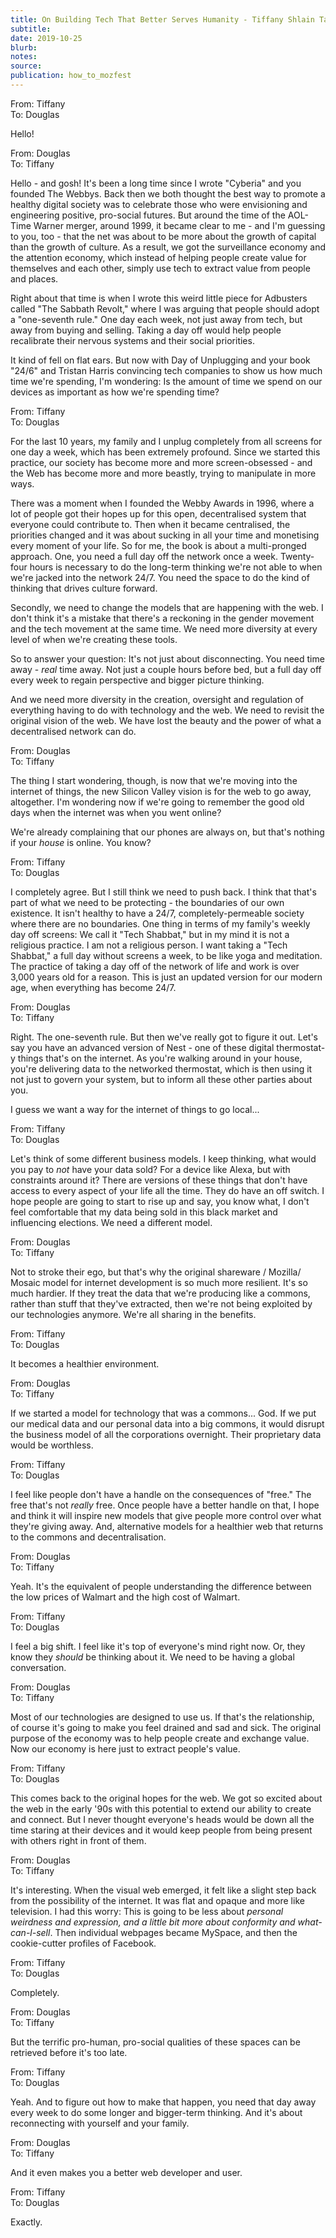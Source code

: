 ```yaml
---
title: On Building Tech That Better Serves Humanity - Tiffany Shlain Talks With Douglas Rushkoff
subtitle:
date: 2019-10-25
blurb:
notes:
source:
publication: how_to_mozfest
---
```


From: Tiffany  
To: Douglas

Hello!

From: Douglas  
To: Tiffany

Hello - and gosh! It's been a long time since I wrote "Cyberia" and you founded The Webbys. Back then we both thought the best way to promote a healthy digital society was to celebrate those who were envisioning and engineering positive, pro-social futures. But around the time of the AOL-Time Warner merger, around 1999, it became clear to me - and I'm guessing to you, too - that the net was about to be more about the growth of capital than the growth of culture. As a result, we got the surveillance economy and the attention economy, which instead of helping people create value for themselves and each other, simply use tech to extract value from people and places.

Right about that time is when I wrote this weird little piece for Adbusters called "The Sabbath Revolt," where I was arguing that people should adopt a "one-seventh rule." One day each week, not just away from tech, but away from buying and selling. Taking a day off would help people recalibrate their nervous systems and their social priorities.

It kind of fell on flat ears. But now with Day of Unplugging and your book "24/6" and Tristan Harris convincing tech companies to show us how much time we're spending, I'm wondering: Is the amount of time we spend on our devices as important as how we're spending time?

From: Tiffany  
To: Douglas

For the last 10 years, my family and I unplug completely from all screens for one day a week, which has been extremely profound. Since we started this practice, our society has become more and more screen-obsessed - and the Web has become more and more beastly, trying to manipulate in more ways.

There was a moment when I founded the Webby Awards in 1996, where a lot of people got their hopes up for this open, decentralised system that everyone could contribute to. Then when it became centralised, the priorities changed and it was about sucking in all your time and monetising every moment of your life. So for me, the book is about a multi-pronged approach. One, you need a full day off the network once a week. Twenty-four hours is necessary to do the long-term thinking we're not able to when we're jacked into the network 24/7. You need the space to do the kind of thinking that drives culture forward.

Secondly, we need to change the models that are happening with the web. I don't think it's a mistake that there's a reckoning in the gender movement and the tech movement at the same time. We need more diversity at every level of when we're creating these tools.

So to answer your question: It's not just about disconnecting. You need time away - _real_ time away. Not just a couple hours before bed, but a full day off every week to regain perspective and bigger picture thinking.

And we need more diversity in the creation, oversight and regulation of everything having to do with technology and the web. We need to revisit the original vision of the web. We have lost the beauty and the power of what a decentralised network can do.

From: Douglas  
To: Tiffany

The thing I start wondering, though, is now that we're moving into the internet of things, the new Silicon Valley vision is for the web to go away, altogether. I'm wondering now if we're going to remember the good old days when the internet was when you went online?

We're already complaining that our phones are always on, but that's nothing if your _house_ is online. You know?

From: Tiffany  
To: Douglas

I completely agree. But I still think we need to push back. I think that that's part of what we need to be protecting - the boundaries of our own existence. It isn't healthy to have a 24/7, completely-permeable society where there are no boundaries. One thing in terms of my family's weekly day off screens: We call it "Tech Shabbat," but in my mind it is not a religious practice. I am not a religious person. I want taking a "Tech Shabbat," a full day without screens a week, to be like yoga and meditation. The practice of taking a day off of the network of life and work is over 3,000 years old for a reason. This is just an updated version for our modern age, when everything has become 24/7.

From: Douglas  
To: Tiffany

Right. The one-seventh rule. But then we've really got to figure it out. Let's say you have an advanced version of Nest - one of these digital thermostat-y things that's on the internet. As you're walking around in your house, you're delivering data to the networked thermostat, which is then using it not just to govern your system, but to inform all these other parties about you.

I guess we want a way for the internet of things to go local...

From: Tiffany  
To: Douglas

Let's think of some different business models. I keep thinking, what would you pay to _not_ have your data sold? For a device like Alexa, but with constraints around it? There are versions of these things that don't have access to every aspect of your life all the time. They do have an off switch. I hope people are going to start to rise up and say, you know what, I don't feel comfortable that my data being sold in this black market and influencing elections. We need a different model.

From: Douglas  
To: Tiffany

Not to stroke their ego, but that's why the original shareware / Mozilla/ Mosaic model for internet development is so much more resilient. It's so much hardier. If they treat the data that we're producing like a commons, rather than stuff that they've extracted, then we're not being exploited by our technologies anymore. We're all sharing in the benefits.

From: Tiffany  
To: Douglas

It becomes a healthier environment.

From: Douglas  
To: Tiffany

If we started a model for technology that was a commons... God. If we put our medical data and our personal data into a big commons, it would disrupt the business model of all the corporations overnight. Their proprietary data would be worthless.

From: Tiffany  
To: Douglas

I feel like people don't have a handle on the consequences of "free." The free that's not _really_ free. Once people have a better handle on that, I hope and think it will inspire new models that give people more control over what they're giving away. And, alternative models for a healthier web that returns to the commons and decentralisation.

From: Douglas  
To: Tiffany

Yeah. It's the equivalent of people understanding the difference between the low prices of Walmart and the high cost of Walmart.

From: Tiffany  
To: Douglas

I feel a big shift. I feel like it's top of everyone's mind right now. Or, they know they _should_ be thinking about it. We need to be having a global conversation.

From: Douglas  
To: Tiffany

Most of our technologies are designed to use us. If that's the relationship, of course it's going to make you feel drained and sad and sick. The original purpose of the economy was to help people create and exchange value. Now our economy is here just to extract people's value.

From: Tiffany  
To: Douglas

This comes back to the original hopes for the web. We got so excited about the web in the early '90s with this potential to extend our ability to create and connect. But I never thought everyone's heads would be down all the time staring at their devices and it would keep people from being present with others right in front of them.

From: Douglas  
To: Tiffany

It's interesting. When the visual web emerged, it felt like a slight step back from the possibility of the internet. It was flat and opaque and more like television. I had this worry: This is going to be less about _personal weirdness and expression, and a little bit more about conformity and what-can-l-sell_. Then individual webpages became MySpace, and then the cookie-cutter profiles of Facebook.

From: Tiffany  
To: Douglas

Completely.

From: Douglas  
To: Tiffany

But the terrific pro-human, pro-social qualities of these spaces can be retrieved before it's too late.

From: Tiffany  
To: Douglas

Yeah. And to figure out how to make that happen, you need that day away every week to do some longer and bigger-term thinking. And it's about reconnecting with yourself and your family.

From: Douglas  
To: Tiffany

And it even makes you a better web developer and user.

From: Tiffany  
To: Douglas

Exactly.
